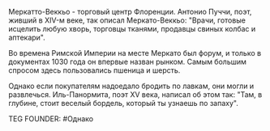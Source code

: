 Меркатто-Веккьо - торговый центр Флоренции. Антонио Пуччи, поэт, живший в XIV-м веке, так описал Меркато-Веккьо: "Врачи, готовые исцелить любую хворь, торговцы тканями, продавцы свиных колбас и аптекари".

Во времена Римской Империи на месте Меркато был форум, и только в документах 1030 года он впервые назван рынком. Самым большим спросом здесь пользовались пшеница и шерсть.

Однако если покупателям надоедало бродить по лавкам, они могли и развлечься. Иль-Панормита, поэт XV века, написал об этом так: "Там, в глубине, стоит веселый бордель, который ты узнаешь по запаху".












TEG FOUNDER:
#Однако